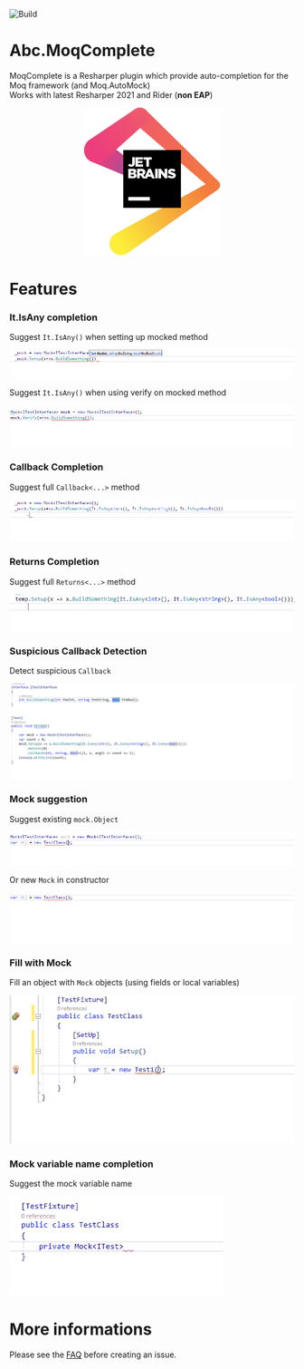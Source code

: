 ![Build](https://github.com/Abc-Arbitrage/Abc.MoqComplete/workflows/Build/badge.svg)

# Abc.MoqComplete
MoqComplete is a Resharper plugin which provide auto-completion for the Moq framework (and Moq.AutoMock)<br/>
Works with latest Resharper 2021 and Rider (**non EAP**)

[<p align="center"><img src="Media/jetbrains.svg"></p>](https://www.jetbrains.com/?from=MoqComplete)

# Features
### It.IsAny completion
Suggest `It.IsAny()` when setting up mocked method

![](Media/ItIsAny_SetupCompletion.gif)

Suggest `It.IsAny()` when using verify on mocked method

![](Media/ItIsAny_VerifyCompletion.gif)

### Callback Completion
Suggest full `Callback<...>` method

![](Media/CallbackCompletion.gif)

### Returns Completion
Suggest full `Returns<...>` method

![](Media/ReturnsCompletion.gif)

### Suspicious Callback Detection
Detect suspicious `Callback`

![](Media/SuspiciousCallback.gif)

### Mock suggestion
Suggest existing `mock.Object`

![](Media/MockCompletion.gif)

Or new `Mock` in constructor

![](Media/MockProposalCompletion.gif)

### Fill with Mock
Fill an object with `Mock` objects (using fields or local variables)

![](Media/fillWithMock.gif)

### Mock variable name completion
Suggest the mock variable name

![](Media/proposeMockVarName.gif)

# More informations
Please see the [FAQ](https://github.com/Abc-Arbitrage/Abc.MoqComplete/wiki/Frequently-Asked-Questions) before creating an issue.
